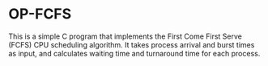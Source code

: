 # OP-FCFS
This is a simple C program that implements the First Come First Serve (FCFS) CPU scheduling algorithm. 
It takes process arrival and burst times as input, and calculates waiting time and turnaround time for each process.
